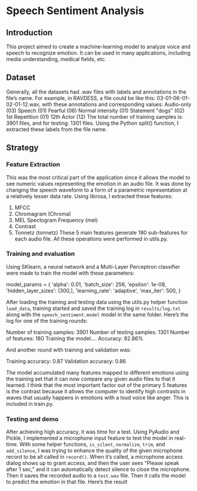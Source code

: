 # Speech Sentiment Analysis

## Introduction
This project aimed to create a machine-learning model to analyze voice and speech to recognize emotion. It can be used in many applications, including media understanding, medical fields, etc.

## Dataset
Generally, all the datasets had .wav files with labels and annotations in the file’s name. For example, in RAVDESS, a file could be like this: 03-01-06-01-02-01-12.wav, with these annotations and corresponding values:
Audio-only (03)
Speech (01)
Fearful (06)
Normal intensity (01)
Statement "dogs" (02)
1st Repetition (01)
12th Actor (12)
The total number of training samples is: 3901 files, and for testing: 1301 files.
Using the Python split() function, I extracted these labels from the file name.

## Strategy
### Feature Extraction
This was the most critical part of the application since it allows the model to see numeric values representing the emotion in an audio file. It was done by changing the speech waveform to a form of a parametric representation at a relatively lesser data rate. Using librosa, I extracted these features:
1. MFCC
2. Chromagram (Chroma)
3. MEL Spectogram Frequency (mel)
4. Contrast
5. Tonnetz (tonnetz)
These 5 main features generate 180 sub-features for each audio file.
All these operations were performed in utils.py.

### Training and evaluation
Using SKlearn, a neural network and a Multi-Layer Perceptron classifier were made to train the model with these parameters:

model_params = {
'alpha': 0.01,
'batch_size': 256,
'epsilon': 1e-08,
'hidden_layer_sizes': (300,),
'learning_rate': 'adaptive',
'max_iter': 500,
}


After loading the training and testing data using the utils.py helper function `load_data`, training started and saved the training log in `results/log.txt` along with the `speech_sentiment.model` model in the same folder. Here’s the log for one of the training rounds:

Number of training samples: 3901
Number of testing samples: 1301
Number of features: 180
Training the model....
Accuracy: 82.86%


And another round with training and validation was:

Training accuracy: 0.87
Validation accuracy: 0.86


The model accumulated many features mapped to different emotions using the training set that it can now compare any given audio files to that it learned. I think that the most important factor out of the primary 5 features is the contrast because it allows the computer to identify high contrasts in waves that usually happens in emotions with a loud voice like anger. This is included in train.py.

### Testing and demo
After achieving high accuracy, it was time for a test. Using PyAudio and Pickle, I implemented a microphone input feature to test the model in real-time. With some helper functions, `is_silent`, `normalize`, `trim`, and `add_silence`, I was trying to enhance the quality of the given microphone record to be all called in `record()`. When it’s called, a microphone access dialog shows up to grant access, and then the user sees “Please speak after 1 sec,” and it can automatically detect silence to close the microphone. Then it saves the recorded audio to a `test.wav` file. Then it calls the model to predict the emotion in that file. Here’s the result
